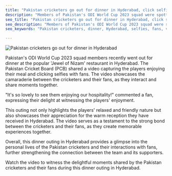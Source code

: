 ```yaml
---
title: "Pakistan cricketers go out for dinner in Hyderabad, click selfies with fans; video surfaces"
description: "Members of Pakistan's ODI World Cup 2023 squad were spotted enjoying dinner at 'Jewel of Nizam' restaurant in Hyderabad. Watch the video as players click selfies with fans and enjoy the hospitality."
seo_title: "Pakistan cricketers go out for dinner in Hyderabad, click selfies with fans; video surfaces"
seo_description: "Members of Pakistan's ODI World Cup 2023 squad were spotted enjoying dinner at 'Jewel of Nizam' restaurant in Hyderabad. Watch the video as players click selfies with fans and enjoy the hospitality."
seo_keywords: "Pakistan cricketers, dinner, Hyderabad, selfies, fans, video, ODI World Cup 2023, Jewel of Nizam, Pakistan Cricket Board, PCB"

---
```


![Pakistan cricketers go out for dinner in Hyderabad](https://static.inshorts.com/inshorts/images/v1/variants/jpg/m/2023/10_oct/2_mon/img_1696215580966_128.jpg)

Pakistan's ODI World Cup 2023 squad members recently went out for dinner at the popular 'Jewel of Nizam' restaurant in Hyderabad. The Pakistan Cricket Board (PCB) shared a video capturing the players enjoying their meal and clicking selfies with fans. The video showcases the camaraderie between the cricketers and their fans, as they interact and share moments together.

"It's so lovely to see them enjoying our hospitality!" commented a fan, expressing their delight at witnessing the players' enjoyment.

This outing not only highlights the players' relaxed and friendly nature but also showcases their appreciation for the warm reception they have received in Hyderabad. The video serves as a testament to the strong bond between the cricketers and their fans, as they create memorable experiences together.

Overall, this dinner outing in Hyderabad provides a glimpse into the personal lives of the Pakistan cricketers and their interactions with fans, further strengthening the connection between the team and its supporters.

Watch the video to witness the delightful moments shared by the Pakistan cricketers and their fans during this dinner outing in Hyderabad.